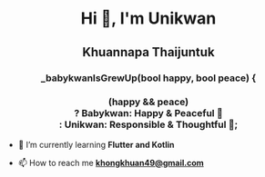 <h1 align="center">Hi 👋, I'm Unikwan </h1>
<h2 align="center">Khuannapa Thaijuntuk </h2>
<h3 align="center">_babykwanIsGrewUp(bool happy, bool peace) {
<h3 align="center">
        <div>(happy && peace)</div>
        <div>? Babykwan: Happy & Peaceful 🌈</div>
        <div>: Unikwan: Responsible & Thoughtful 💼;</div>
</h3>

- 🌱 I’m currently learning **Flutter and Kotlin**

- 📫 How to reach me **khongkhuan49@gmail.com**

